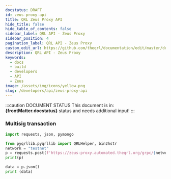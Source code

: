 ```yaml
---
docstatus: DRAFT
id: zeus-proxy-api
title: QRL Zeus Proxy API
hide_title: false
hide_table_of_contents: false
sidebar_label: QRL API - Zeus Proxy
sidebar_position: 4
pagination_label: QRL API - Zeus Proxy
custom_edit_url: https://github.com/theqrl/documentation/edit/master/docs/basics/what-is-qrl.md
description: QRL API - Zeus Proxy
keywords:
  - docs
  - build
  - developers
  - API
  - Zeus
image: /assets/img/icons/yellow.png
slug: /developers/api/zeus-proxy-api
---
```



:::caution DOCUMENT STATUS 
<span>This document is in: <b>{frontMatter.docstatus}</b> status and needs additional input!</span>
:::



###  Multisig transaction

```python
import requests, json, pymongo

from pyqrllib.pyqrllib import QRLHelper, bin2hstr
network = "testnet"
p = requests.post(f'https://zeus-proxy.automated.theqrl.org/grpc/{network}/MultiSigCreateTxnReq', data={  'master_addr': 'Q0204000d8c98d799f2d7f38c3f177bbb583bc4d3cc53ffb329bf2ec851d249413604731d9e5364', 'signatories': ['Q0106006852a0e32f2f555bacfd316ab0e34d78d72072378c7ba1722dd4eba5e99a43e671904338','Q010600b73498cfa4ca470fe878fc7b8ed85b92519d44f19f9b5f30c752405f51384e1c8b419c26'],'weights': [1, 1],'threshold': 1,'fee': 0, 'xmss_pk': 'Q0204000d8c98d799f2d7f38c3f177bbb583bc4d3cc53ffb329bf2ec851d249413604731d9e5364'}) 
print(p)

data = p.json()
print (data)

```